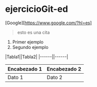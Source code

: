 # ejercicioGit-ed
[Google][https://www.google.com/?hl=es]
>esto es una cita
1. Primer ejemplo
2. Segundo ejemplo

|Tabla1||Tabla2|
|------||------|

| Encabezado 1 | Encabezado 2 |
|--------------|--------------|
| Dato 1 | Dato 2 |

